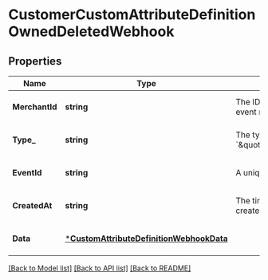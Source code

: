 # CustomerCustomAttributeDefinitionOwnedDeletedWebhook

## Properties

 Name           | Type                                                                                 | Description                                                                                                        | Notes                        
----------------|--------------------------------------------------------------------------------------|--------------------------------------------------------------------------------------------------------------------|------------------------------
 **MerchantId** | **string**                                                                           | The ID of the seller associated with the event that triggered the event notification.                              | [optional] [default to null] 
 **Type_**      | **string**                                                                           | The type of this event. The value is &#x60;\&quot;customer.custom_attribute_definition.owned.deleted\&quot;&#x60;. | [optional] [default to null] 
 **EventId**    | **string**                                                                           | A unique ID for the event notification.                                                                            | [optional] [default to null] 
 **CreatedAt**  | **string**                                                                           | The timestamp that indicates when the event notification was created, in RFC 3339 format.                          | [optional] [default to null] 
 **Data**       | [***CustomAttributeDefinitionWebhookData**](CustomAttributeDefinitionWebhookData.md) |                                                                                                                    | [optional] [default to null] 

[[Back to Model list]](../README.md#documentation-for-models) [[Back to API list]](../README.md#documentation-for-api-endpoints) [[Back to README]](../README.md)

